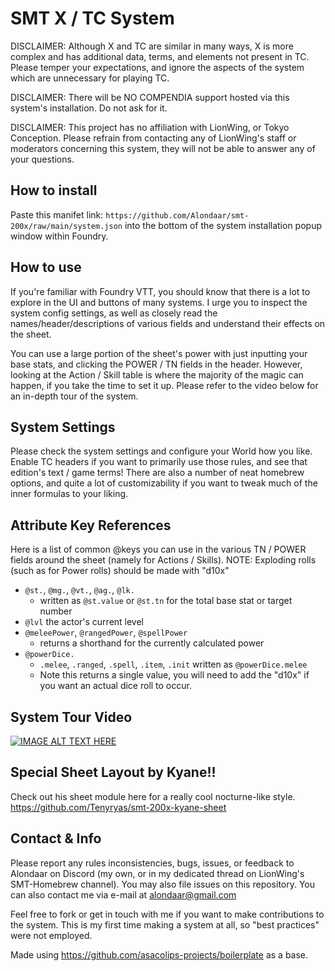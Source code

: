 # SMT X / TC System

DISCLAIMER: Although X and TC are similar in many ways, X is more complex and has additional data, terms, and elements not present in TC. Please temper your expectations, and ignore the aspects of the system which are unnecessary for playing TC.

DISCLAIMER: There will be NO COMPENDIA support hosted via this system's installation. Do not ask for it.

DISCLAIMER: This project has no affiliation with LionWing, or Tokyo Conception. Please refrain from contacting any of LionWing's staff or moderators concerning this system, they will not be able to answer any of your questions.

## How to install
Paste this manifet link: `https://github.com/Alondaar/smt-200x/raw/main/system.json` into the bottom of the system installation popup window within Foundry.

## How to use
If you're familiar with Foundry VTT, you should know that there is a lot to explore in the UI and buttons of many systems. I urge you to inspect the system config settings, as well as closely read the names/header/descriptions of various fields and understand their effects on the sheet.

You can use a large portion of the sheet's power with just inputting your base stats, and clicking the POWER / TN fields in the header. However, looking at the Action / Skill table is where the majority of the magic can happen, if you take the time to set it up. Please refer to the video below for an in-depth tour of the system.

## System Settings
Please check the system settings and configure your World how you like. Enable TC headers if you want to primarily use those rules, and see that edition's text / game terms!
There are also a number of neat homebrew options, and quite a lot of customizability if you want to tweak much of the inner formulas to your liking.

## Attribute Key References
Here is a list of common @keys you can use in the various TN / POWER fields around the sheet (namely for Actions / Skills).
NOTE: Exploding rolls (such as for Power rolls) should be made with "d10x"
- `@st.`, `@mg.`, `@vt.`, `@ag.`, `@lk.`
  - written as `@st.value` or `@st.tn` for the total base stat or target number
- `@lvl` the actor's current level
- `@meleePower`, `@rangedPower`, `@spellPower`
  - returns a shorthand for the currently calculated power
- `@powerDice.`
  - `.melee`, `.ranged`, `.spell`, `.item`, `.init` written as `@powerDice.melee`
  - Note this returns a single value, you will need to add the "d10x" if you want an actual dice roll to occur.

 ## System Tour Video
[![IMAGE ALT TEXT HERE](https://img.youtube.com/vi/1BWq_6YXBZk/0.jpg)](https://www.youtube.com/watch?v=1BWq_6YXBZk)
 
 ## Special Sheet Layout by Kyane!!
 Check out his sheet module here for a really cool nocturne-like style.
 https://github.com/Tenyryas/smt-200x-kyane-sheet

## Contact & Info
Please report any rules inconsistencies, bugs, issues, or feedback to Alondaar on Discord (my own, or in my dedicated thread on LionWing's SMT-Homebrew channel). You may also file issues on this repository. You can also contact me via e-mail at alondaar@gmail.com

Feel free to fork or get in touch with me if you want to make contributions to the system. This is my first time making a system at all, so "best practices" were not employed.

Made using <https://github.com/asacolips-projects/boilerplate> as a base.
